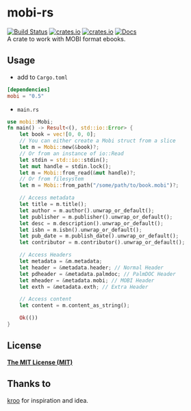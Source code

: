 # mobi-rs
[![Build Status](https://github.com/wojciechkepka/mobi-rs/workflows/mobi-rs%20CI/badge.svg)](https://github.com/wojciechkepka/mobi-rs/actions?query=workflow%3A%22mobi-rs+CI%22)
[![crates.io](https://img.shields.io/crates/v/mobi)](https://crates.io/crates/mobi)
[![crates.io](https://img.shields.io/crates/l/mobi)](https://github.com/wojciechkepka/mobi-rs/blob/master/LICENSE)
[![Docs](https://img.shields.io/badge/docs-master-brightgreen)](https://docs.rs/mobi)  
A crate to work with MOBI format ebooks.
## Usage
- add to `Cargo.toml`
```toml
[dependencies]
mobi = "0.5"
```
- `main.rs`
```rust
use mobi::Mobi;
fn main() -> Result<(), std::io::Error> {
    let book = vec![0, 0, 0];
    // You can either create a Mobi struct from a slice
    let m = Mobi::new(&book)?;
    // Or from an instance of io::Read
    let stdin = std::io::stdin();
    let mut handle = stdin.lock();
    let m = Mobi::from_read(&mut handle)?;
    // Or from filesystem
    let m = Mobi::from_path("/some/path/to/book.mobi")?;

    // Access metadata
    let title = m.title();
    let author = m.author().unwrap_or_default();
    let publisher = m.publisher().unwrap_or_default();
    let desc = m.description().unwrap_or_default();
    let isbn = m.isbn().unwrap_or_default();
    let pub_date = m.publish_date().unwrap_or_default();
    let contributor = m.contributor().unwrap_or_default();

    // Access Headers
    let metadata = &m.metadata;
    let header = &metadata.header; // Normal Header
    let pdheader = &metadata.palmdoc; // PalmDOC Header
    let mheader = &metadata.mobi; // MOBI Header
    let exth = &metadata.exth; // Extra Header

    // Access content
    let content = m.content_as_string();

    Ok(())
}
```
## License
[**The MIT License (MIT)**](https://github.com/wojciechkepka/mobi-rs/blob/master/LICENSE)
## Thanks to
[kroo](https://github.com/kroo/mobi-python) for inspiration and idea.
